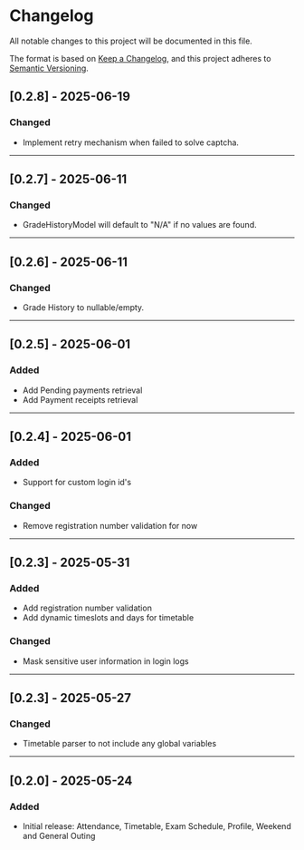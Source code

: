 # Changelog

All notable changes to this project will be documented in this file.

The format is based on [Keep a Changelog](https://keepachangelog.com/en/1.0.0/),
and this project adheres to [Semantic Versioning](https://semver.org/spec/v2.0.0.html).


## [0.2.8] - 2025-06-19

### Changed
- Implement retry mechanism when failed to solve captcha.

---

## [0.2.7] - 2025-06-11

### Changed
- GradeHistoryModel will default to "N/A" if no values are found.

---

## [0.2.6] - 2025-06-11

### Changed
- Grade History to nullable/empty.

---

## [0.2.5] - 2025-06-01

### Added
- Add Pending payments retrieval
- Add Payment receipts retrieval

---

## [0.2.4] - 2025-06-01

### Added
- Support for custom login id's

### Changed
- Remove registration number validation for now

---

## [0.2.3] - 2025-05-31

### Added
- Add registration number validation
- Add dynamic timeslots and days for timetable

### Changed
- Mask sensitive user information in login logs

---

## [0.2.3] - 2025-05-27

### Changed
- Timetable parser to not include any global variables

---

## [0.2.0] - 2025-05-24

### Added
- Initial release: Attendance, Timetable, Exam Schedule, Profile, Weekend and General Outing

